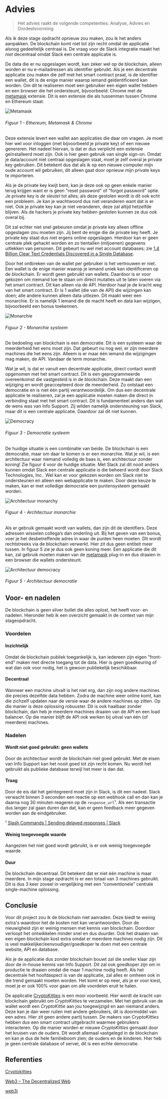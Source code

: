 # Advies

> Het advies raakt de volgende competenties: Analyse, Advies en Oordeelsvorming

Als ik deze stage opdracht opnieuw zou maken, zou ik het anders aanpakken. De blockchain komt niet tot zijn recht omdat de applicatie alsnog gedeeltelijk centraal is. De vraag voor de Slack integratie maakt het _niet_ decentraal omdat Slack een centrale applicatie is.

De data die er nu opgeslagen wordt, kan zeker wel op de blockchain, alleen worden er nu e-mailadressen als identifier gebruikt. Als je een decentrale applicatie zou maken die zelf met het smart contract praat, is de identifier een wallet, dit is de enige manier waarop iemand geïdentificeerd kan worden. Om dit te realiseren moet een gebruiker een eigen wallet hebben en een browser die het ondersteunt, bijvoorbeeld: Chrome met de [metamask][1] extensie. Dit is een extensie die als tussenman tussen Chrome en Ethereum staat.

![Metamask](./img/ethereum-metamask-chrome.png)

###### Figuur 1 - Ethereum, Metamask & Chrome

Deze extensie levert een wallet aan applicaties die daar om vragen. Je moet hier wel voor inloggen (met bijvoorbeeld je private key) of een nieuwe genereren. Het nadeel hiervan, is dat er dus verplicht een extensie geïnstalleerd moet zijn. Ook is hier geen gebruik van single sign-on. Omdat je data/account niet centraal opgeslagen staat, moet je zelf overal je private key gebruiken. Dit betekent dus dat als ik op een nieuwe computer mijn oude account wil gebruiken, dit alleen gaat door opnieuw mijn private keys te importeren.

Als je de private key kwijt bent, kan je deze ook op geen enkele manier terug krijgen want er is geen "reset password" of "forgot password" optie. Je private key is _de sleutel_ tot alles; als deze gestolen wordt is dit ook echt een probleem. Je kan je wachtwoord dus niet veranderen want dat is er niet. Ook je private key kan je niet veranderen, deze zal altijd hetzelfde blijven. Als de hackers je private key hebben gestolen kunnen ze dus ook overal bij.

Dit zal echter niet snel gebeuren omdat je private key alleen offline opgeslagen zou moeten zijn. Jij bent de enige die de private key heeft. Je private key staat dus niet ergens online opgeslagen. Hierdoor kan er geen centrale plek gehackt worden en zo tientallen (miljoenen) gegevens uitlekken van personen. Dit gebeurt nu wel met account databases; zie [1.4 Billion Clear Text Credentials Discovered in a Single Database][2].

Door het ontbreken van de wallet per gebruiker is het vertrouwen er niet. Een wallet is de enige manier waarop je iemand uniek kan identificeren op de blockchain. Er wordt geen gebruikt van wallets. Daardoor is er voor gekozen om niemand toe te staan om direct mutaties uit te laten voeren via het smart contract. Dit kan alleen via de API. Hierdoor haal je de kracht weg van het smart contract. Er is 1 wallet (die van de API) die wijzingen kan doen; alle andere kunnen alleen data uitlezen. Dit maakt weer een monarchie. Er is namelijk 1 iemand die de macht heeft en data kan wijzigen, bijvoorbeeld een bonus toekennen.

![Monarchie](./img/monarchy.png)

###### Figuur 2 - Monarchie systeem

De bedoeling van blockchain is een democratie. Dit is een systeem waar de meerderheid het eens moet zijn. Dat gebeurt nu nog wel, er zijn meerdere machines die het eens zijn. Alleem is er maar één iemand die wijzigingen mag maken, de API. Vandaar de term monarchie.

Wat je wil, is dat er vanuit een decentrale applicatie, direct contact wordt opgenomen met het smart contract. Dit is een geprogrammeerde overeenkomst die vastgesteld is in de blockchain. Deze maakt dan een wijziging en wordt geaccepteerd door de meerderheid. Zo ontstaat een democratie en is niet één partij verantwoordelijk. Om dus een decentrale applicatie te realiseren, zal je een applicatie moeten maken die direct in verbinding staat met het smart contract. Dit is fundamenteel anders dan wat de wens was van Info Support. Zij wilden namelijk ondersteuning van Slack, maar dit is een centrale applicatie. Daardoor zal dit niet kunnen.

![Democracy](./img/democracy.png)

###### Figuur 3 - Democratie systeem

De huidige situatie is een combinatie van beide. De blockchain is een democratie, maar om daar te komen is er een monarchie. Wat je wil, is een architectuur waar niemand volledig de baas is, een architectuur zonder koning! Zie figuur 4 voor de huidige situatie. Met Slack zal dit nooit anders kunnen omdat Slack een centrale applicatie is die beheerd wordt door Slack Technologies, Inc.. Wel kan er voor gekozen worden om Slack niet te ondersteunen en alleen een webapplicatie te maken. Door deze keuze te maken, kan er met volledige democratie een puntensysteem gemaakt worden.

![Architectuur monarchy](./img/architectuur-monarchy.png)

###### Figuur 4 - Architectuur monarchie

Als er gebruik gemaakt wordt van wallets, dan zijn dit de identifiers. Deze adressen wisselen collega’s dan onderling uit. Bij het geven van een bonus, voer je het desbetreffende adres in waar de punten heen moeten. Dit wordt rechtstreeks via de blockchain verwerkt. Hier zit dus geen entiteit meer tussen. In figuur 5 zie je dus ook geen koning meer. Een applicatie die dit kan, zal gebruik moeten maken van de [metamask][1] plug-in en dus draaien in een browser die wallets ondersteunt.

![Architectuur democracy](./img/architectuur-democracy.png)

###### Figuur 5 - Architectuur democratie

## Voor- en nadelen

De blockchain is geen silver bullet die alles oplost, het heeft voor- en nadelen. Hieronder heb ik een overzicht gemaakt in de context van mijn stageopdracht.

### Voordelen

#### Inzichtelijk

Omdat de blockchain publiek toegankelijk is, kan iedereen zijn eigen "front-end" maken met directe toegang tot de data. Hier is geen goedkeuring of wat dan ook voor nodig, het is gewoon publiekelijk beschikbaar.

#### Decentraal

Wanneer een machine uitvalt is het niet erg, dan zijn nog andere machines die precies dezelfde data hebben. Zodra de machine weer online komt, kan die zichzelf updaten naar de versie waar de andere machines op zitten. Op die manier is deze oplossing robuuster. Dit is ook haalbaar zonder blockchain, dan heb je meerdere machines draaien van de API en een load balancer. Op die manier blijft de API ook werken bij uitval van één (of meerdere) machines.

### Nadelen

#### Wordt niet goed gebruikt: geen wallets

Door de architectuur wordt de blockchain niet goed gebruikt. Met de eisen van Info Support kan het nooit goed tot zijn recht komen. Nu wordt het gebruikt als publieke database terwijl het meer is dan dat.

#### Traag

Door de eis dat het geïntegreerd moet zijn in Slack, is dit een nadeel. Slack verwacht binnen 3 seconden een reactie op een webhook call en dan kan je daarna nog 30 minuten reageren op de `response_url`¹. Als een transactie dus langer zal gaan duren dan dat, kan er geen feedback meer gegeven worden aan de eindgebruiker.

¹ [Slash Commands | Sending delayed responses | Slack](https://api.slack.com/slash-commands#responding_response_url)

#### Weinig toegevoegde waarde

Aangezien het niet goed wordt gebruikt, is er ook weinig toegevoegde waarde.

#### Duur

De blockchain decentraal. Dit betekent dat er niet één machine is maar meerdere. In mijn stage opdracht is er een totaal van 3 machines gebruikt. Dit is dus 3 keer zoveel in vergelijking met een “conventionele” centrale single-machine oplossing.

## Conclusie

Voor dit project zou ik de blockchain niet aanraden. Deze biedt te weinig extra's waardoor het de kosten niet kan verantwoorden. Door de nieuwigheid zijn er weinig mensen met kennis van blockchain. Doordoor verloopt het ontwikkelen minder snel en dus duurder. Ook het draaien van een eigen blockchain kost extra omdat er meerdere machines nodig zijn. Dit is veel makkelijker/eenvoudiger/goedkoper te doen met een centrale website, API en database.

Als je de applicatie dus zonder blockchain bouwt zal die sneller klaar zijn door de in-house kennis van Info Support. Dit zal ook goedkoper zijn om in productie te draaien omdat die maar 1 machine nodig heeft. Als het decentrale het hoofdaspect is van de applicatie, zal alles er omheen ook in die trend gemaakt moeten worden. Het komt er op neer, als je er voor kiest, moet je er ook 100% voor gaan om alle voordelen eruit te halen.

De applicatie [CryptoKitties][3] is een mooi voorbeeld. Hier wordt de kracht van blockchain gebruikt om _CryptoKitties_ te verzamelen. Met het gebruik van de wallet wordt een _CryptoKittie_ aan jou toegewijzigd en aan niemand anders. Deze kan je dan weer ruilen met andere gebruikers, dit is doormiddel van een adres. Hier zit geen andere partij tussen. De makers van _CryptoKitties_ hebben dus een smart contract uitgebracht waarmee gebruikers interacteren. Op die manier worden er nieuwe _CryptoKitties_ gemaakt door het kruisen van de ouders. Dit wordt allemaal vastgelegd in de blockchain en kan je dus de hele familieboom zien; de ouders en de kinderen. Hier heb je geen centrale database of server, dit is een echte democratie.

## Referenties

[Cryptokitties][3]

[Web3 – The Decentralized Web](https://blockchainhub.net/web3-decentralized-web/)

[web3j](http://web3j.io)

[1]: https://metamask.io/
[2]: https://medium.com/4iqdelvedeep/1-4-billion-clear-text-credentials-discovered-in-a-single-database-3131d0a1ae14
[3]: https://www.cryptokitties.co
